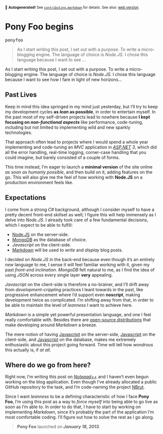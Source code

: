 <sub>&#x1F6A8; <strong>Autogenerated!</strong> See <a href="https://github.com/ponyfoo/articles/tree/noindex/contributing.markdown"><code>contributing.markdown</code></a> for details. See also: <a href="https://ponyfoo.com/articles/pony-foo-begins">web version</a>.</sub>

<a href="https://ponyfoo.com/articles/pony-foo-begins"><div></div></a>

<h1>Pony Foo begins</h1>

<p><kbd>ponyfoo</kbd></p>

<blockquote><p>As I start writing this post, I set out with a purpose. To write a micro-blogging engine. The language of choice is <em>Node.JS</em>. I chose this language because I want to see &#x2026;</p></blockquote>

<div><p>As I start writing this post, I set out with a purpose. To write a micro-blogging engine. The language of choice is <em>Node.JS</em>. I chose this language because I want to see how I fare in light of new horizons&#x2026;</p></div>

<div></div>

<div></div>

<div><h2 id="past-lives">Past Lives</h2> <p>Keep in mind this idea springed in my mind just yesterday, but I&#x2019;ll try to keep my development cycles <strong>as <em>lean</em> as possible</strong>, in order to entertain myself. In the past most of my self-driven projects lead to nowhere because <strong>I kept focusing on <em>non-functional aspects</em></strong> like performance, code-tuning, including but not limited to implementing wild and new sparkly technologies.</p> <p>That approach often lead to projects where I would spend a whole year implementing and code-tuning an <em>MVC</em> application in <em><a href="http://asp.net/" target="_blank">ASP.NET</a> 3</em>, which did all the error handling, real-time logging, corner-case handling that you could imagine, but barely consisted of a couple of forms.</p> <p>This time instead, I&#x2019;m eager to launch a <strong>minimal version</strong> of the site online <em>as soon as humanly possible</em>, and then build on it, adding features on the go. This will also give me the feel of how working with <strong>Node.JS</strong> on a production environment feels like.</p> <h2 id="expectations">Expectations</h2> <p>I come from a strong <em>C#</em> background, although I consider myself to have a pretty decent front-end skillset as well; I figure this will help immensely as I delve into <em>Node.JS</em>. I already took care of a few fundamental decisions, which I expect to be able to fulfill:</p> <ul> <li><a href="http://youtu.be/jo_B4LTHi3I" target="_blank" aria-label="Introduction to Node.JS">Node.JS</a> on the server-side.</li> <li><a href="http://youtu.be/tFp9pZ6U0PE" target="_blank" aria-label="Introduction to MongoDB">MongoDB</a> as the database of choice.</li> <li><em>Javascript</em> on the client-side.</li> <li><a href="http://daringfireball.net/projects/markdown/" target="_blank" aria-label="Introduction to Markdown">Markdown</a> will be used to <em>write</em> and <em>display</em> blog posts.</li> </ul> <p>I decided on <em>Node.JS</em> in the back-end because even though it&#x2019;s an entirely <em>new</em> language to me, I sense it will feel familiar working with it, given my past <em>front-end inclination</em>. <em>MongoDB</em> felt natural to me, as I find the idea of using <em>JSON</em> across every single layer <strong>very</strong> appealing.</p> <p><em>Javascript</em> on the client-side is therefore a no-brainer, and I&#x2019;ll drift away from <em>development-crippling</em> practices I leant towards in the past, like progressive enhancement where I&#x2019;d support even <strong>noscript</strong>, making development twice as complicated. I&#x2019;m shifting away from that, in order to be able to maintain the level of <em>leanness</em> I want to achieve here.</p> <p><em>Markdown</em> is a simple yet powerful presentation language, and one I feel really comfortable with. Besides there are <a href="http://code.google.com/p/pagedown/" target="_blank" aria-label="pagedown by StackOverflow">open-source distributions</a> that make developing around <em>Markdown</em> a breeze.</p> <p>The mere notion of having <a href="https://ponyfoo.com/2013/01/01/javascript-javascript-javascript" aria-label="Javascript Javascript Javascript">Javascript</a> on the server-side, <a href="https://ponyfoo.com/2013/01/01/javascript-javascript-javascript" aria-label="Javascript Javascript Javascript">Javascript</a> on the client-side, and <a href="https://ponyfoo.com/2013/01/01/javascript-javascript-javascript" aria-label="Javascript Javascript Javascript">Javascript</a> on the database, makes me extremely enthusiastic about this project going forward. Time will tell how <em>wondrous</em> this actually is, if <em>at all</em>.</p> <h2 id="where-do-we-go-from-here">Where do we go from here?</h2> <p>Right now, I&#x2019;m writing this post on <a href="http://notepad-plus-plus.org/" target="_blank" aria-label="Notepad++"><em>Notepad++</em></a> and I haven&#x2019;t even begun working on the blog application. Even though I&#x2019;ve already allocated a public GitHub repository to the task, and I&#x2019;m code-naming the project <a href="https://github.com/bevacqua/ponyfoo" target="_blank" aria-label="GitHub repository">NBrut</a>.</p> <p>Since I want <em>leanness</em> to be a defining characteristic of how I face <strong>Pony Foo</strong>, I&#x2019;m using this post as a way to <em>force myself</em> into being able to go live as soon as I&#x2019;m able to. In order to do that, I have to start by working on implementing <em>Markdown</em>, since it&#x2019;s probably the part of the application I&#x2019;m most comfortable coding. I&#x2019;ll figure out how to solve the rest as I go along.</p> <blockquote> <p><strong>Pony Foo</strong> launched on <strong><em>January 18, 2013</em></strong>.</p> </blockquote></div>
